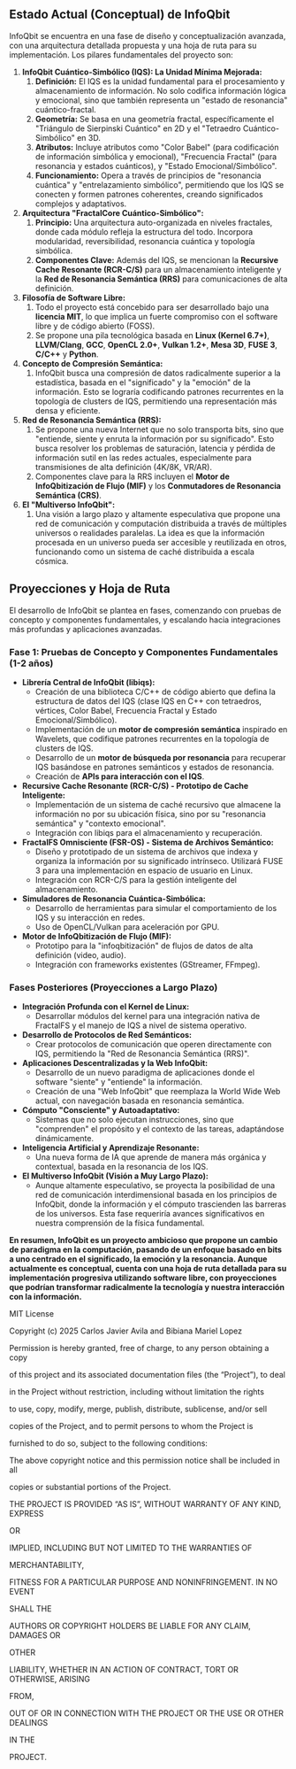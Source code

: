 ﻿
## **Estado Actual (Conceptual) de InfoQbit**
InfoQbit se encuentra en una fase de diseño y conceptualización avanzada, con una arquitectura detallada propuesta y una hoja de ruta para su implementación. Los pilares fundamentales del proyecto son:

1. **InfoQbit Cuántico-Simbólico (IQS): La Unidad Mínima Mejorada:**
   1. **Definición:** El IQS es la unidad fundamental para el procesamiento y almacenamiento de información. No solo codifica información lógica y emocional, sino que también representa un "estado de resonancia" cuántico-fractal.
   1. **Geometría:** Se basa en una geometría fractal, específicamente el "Triángulo de Sierpinski Cuántico" en 2D y el "Tetraedro Cuántico-Simbólico" en 3D.
   1. **Atributos:** Incluye atributos como "Color Babel" (para codificación de información simbólica y emocional), "Frecuencia Fractal" (para resonancia y estados cuánticos), y "Estado Emocional/Simbólico".
   1. **Funcionamiento:** Opera a través de principios de "resonancia cuántica" y "entrelazamiento simbólico", permitiendo que los IQS se conecten y formen patrones coherentes, creando significados complejos y adaptativos.
1. **Arquitectura "FractalCore Cuántico-Simbólico":**
   1. **Principio:** Una arquitectura auto-organizada en niveles fractales, donde cada módulo refleja la estructura del todo. Incorpora modularidad, reversibilidad, resonancia cuántica y topología simbólica.
   1. **Componentes Clave:** Además del IQS, se mencionan la **Recursive Cache Resonante (RCR-C/S)** para un almacenamiento inteligente y la **Red de Resonancia Semántica (RRS)** para comunicaciones de alta definición.
1. **Filosofía de Software Libre:**
   1. Todo el proyecto está concebido para ser desarrollado bajo una **licencia MIT**, lo que implica un fuerte compromiso con el software libre y de código abierto (FOSS).
   1. Se propone una pila tecnológica basada en **Linux (Kernel 6.7+)**, **LLVM/Clang**, **GCC**, **OpenCL 2.0+**, **Vulkan 1.2+**, **Mesa 3D**, **FUSE 3**, **C/C++** y **Python**.
1. **Concepto de Compresión Semántica:**
   1. InfoQbit busca una compresión de datos radicalmente superior a la estadística, basada en el "significado" y la "emoción" de la información. Esto se lograría codificando patrones recurrentes en la topología de clusters de IQS, permitiendo una representación más densa y eficiente.
1. **Red de Resonancia Semántica (RRS):**
   1. Se propone una nueva Internet que no solo transporta bits, sino que "entiende, siente y enruta la información por su significado". Esto busca resolver los problemas de saturación, latencia y pérdida de información sutil en las redes actuales, especialmente para transmisiones de alta definición (4K/8K, VR/AR).
   1. Componentes clave para la RRS incluyen el **Motor de InfoQbitización de Flujo (MIF)** y los **Conmutadores de Resonancia Semántica (CRS)**.
1. **El "Multiverso InfoQbit":**
   1. Una visión a largo plazo y altamente especulativa que propone una red de comunicación y computación distribuida a través de múltiples universos o realidades paralelas. La idea es que la información procesada en un universo pueda ser accesible y reutilizada en otros, funcionando como un sistema de caché distribuida a escala cósmica.
## **Proyecciones y Hoja de Ruta**
El desarrollo de InfoQbit se plantea en fases, comenzando con pruebas de concepto y componentes fundamentales, y escalando hacia integraciones más profundas y aplicaciones avanzadas.
### **Fase 1: Pruebas de Concepto y Componentes Fundamentales (1-2 años)**
- **Librería Central de InfoQbit (libiqs):**
  - Creación de una biblioteca C/C++ de código abierto que defina la estructura de datos del IQS (clase IQS en C++ con tetraedros, vértices, Color Babel, Frecuencia Fractal y Estado Emocional/Simbólico).
  - Implementación de un **motor de compresión semántica** inspirado en Wavelets, que codifique patrones recurrentes en la topología de clusters de IQS.
  - Desarrollo de un **motor de búsqueda por resonancia** para recuperar IQS basándose en patrones semánticos y estados de resonancia.
  - Creación de **APIs para interacción con el IQS**.
- **Recursive Cache Resonante (RCR-C/S) - Prototipo de Cache Inteligente:**
  - Implementación de un sistema de caché recursivo que almacene la información no por su ubicación física, sino por su "resonancia semántica" y "contexto emocional".
  - Integración con libiqs para el almacenamiento y recuperación.
- **FractalFS Omnisciente (FSR-OS) - Sistema de Archivos Semántico:**
  - Diseño y prototipado de un sistema de archivos que indexa y organiza la información por su significado intrínseco. Utilizará FUSE 3 para una implementación en espacio de usuario en Linux.
  - Integración con RCR-C/S para la gestión inteligente del almacenamiento.
- **Simuladores de Resonancia Cuántica-Simbólica:**
  - Desarrollo de herramientas para simular el comportamiento de los IQS y su interacción en redes.
  - Uso de OpenCL/Vulkan para aceleración por GPU.
- **Motor de InfoQbitización de Flujo (MIF):**
  - Prototipo para la "infoqbitización" de flujos de datos de alta definición (video, audio).
  - Integración con frameworks existentes (GStreamer, FFmpeg).
### **Fases Posteriores (Proyecciones a Largo Plazo)**
- **Integración Profunda con el Kernel de Linux:**
  - Desarrollar módulos del kernel para una integración nativa de FractalFS y el manejo de IQS a nivel de sistema operativo.
- **Desarrollo de Protocolos de Red Semánticos:**
  - Crear protocolos de comunicación que operen directamente con IQS, permitiendo la "Red de Resonancia Semántica (RRS)".
- **Aplicaciones Descentralizadas y la Web InfoQbit:**
  - Desarrollo de un nuevo paradigma de aplicaciones donde el software "siente" y "entiende" la información.
  - Creación de una "Web InfoQbit" que reemplaza la World Wide Web actual, con navegación basada en resonancia semántica.
- **Cómputo "Consciente" y Autoadaptativo:**
  - Sistemas que no solo ejecutan instrucciones, sino que "comprenden" el propósito y el contexto de las tareas, adaptándose dinámicamente.
- **Inteligencia Artificial y Aprendizaje Resonante:**
  - Una nueva forma de IA que aprende de manera más orgánica y contextual, basada en la resonancia de los IQS.
- **El Multiverso InfoQbit (Visión a Muy Largo Plazo):**
  - Aunque altamente especulativo, se proyecta la posibilidad de una red de comunicación interdimensional basada en los principios de InfoQbit, donde la información y el cómputo trascienden las barreras de los universos. Esta fase requeriría avances significativos en nuestra comprensión de la física fundamental.

**En resumen, InfoQbit es un proyecto ambicioso que propone un cambio de paradigma en la computación, pasando de un enfoque basado en bits a uno centrado en el significado, la emoción y la resonancia. Aunque actualmente es conceptual, cuenta con una hoja de ruta detallada para su implementación progresiva utilizando software libre, con proyecciones que podrían transformar radicalmente la tecnología y nuestra interacción con la información.**









MIT License

Copyright (c) 2025 Carlos Javier Avila and Bibiana Mariel Lopez

Permission is hereby granted, free of charge, to any person obtaining a copy

of this project and its associated documentation files (the “Project”), to deal

in the Project without restriction, including without limitation the rights

to use, copy, modify, merge, publish, distribute, sublicense, and/or sell

copies of the Project, and to permit persons to whom the Project is

furnished to do so, subject to the following conditions:

The above copyright notice and this permission notice shall be included in all

copies or substantial portions of the Project.

THE PROJECT IS PROVIDED “AS IS”, WITHOUT WARRANTY OF ANY KIND, EXPRESS

OR

IMPLIED, INCLUDING BUT NOT LIMITED TO THE WARRANTIES OF

MERCHANTABILITY,

FITNESS FOR A PARTICULAR PURPOSE AND NONINFRINGEMENT. IN NO EVENT

SHALL THE

AUTHORS OR COPYRIGHT HOLDERS BE LIABLE FOR ANY CLAIM, DAMAGES OR

OTHER

LIABILITY, WHETHER IN AN ACTION OF CONTRACT, TORT OR OTHERWISE, ARISING

FROM,

OUT OF OR IN CONNECTION WITH THE PROJECT OR THE USE OR OTHER DEALINGS

IN THE

PROJECT.

